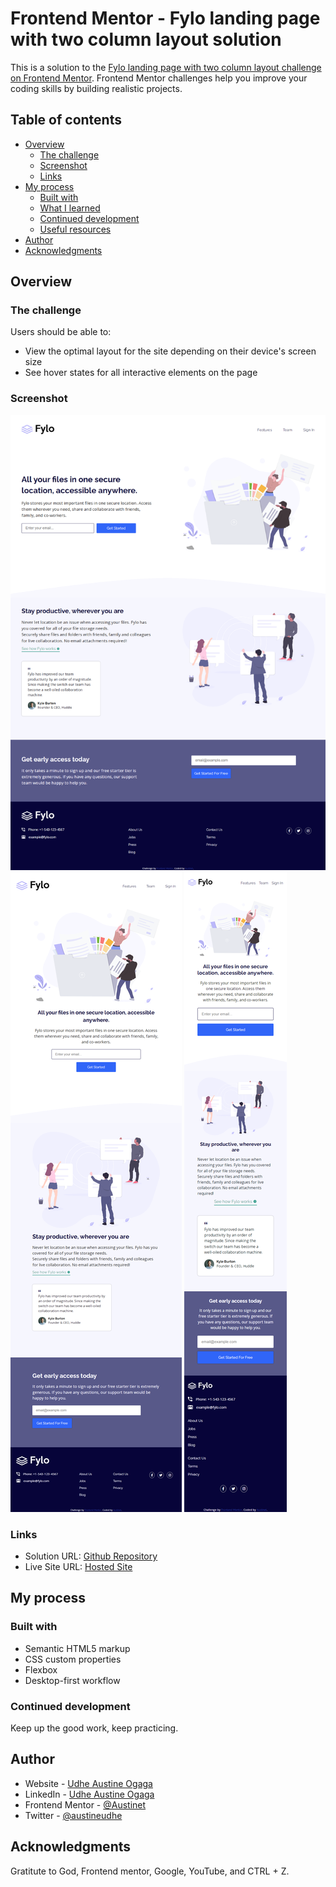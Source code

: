 # Frontend Mentor - Fylo landing page with two column layout solution

This is a solution to the [Fylo landing page with two column layout challenge on Frontend Mentor](https://www.frontendmentor.io/challenges/fylo-landing-page-with-two-column-layout-5ca5ef041e82137ec91a50f5). Frontend Mentor challenges help you improve your coding skills by building realistic projects. 

## Table of contents

- [Overview](#overview)
  - [The challenge](#the-challenge)
  - [Screenshot](#screenshot)
  - [Links](#links)
- [My process](#my-process)
  - [Built with](#built-with)
  - [What I learned](#what-i-learned)
  - [Continued development](#continued-development)
  - [Useful resources](#useful-resources)
- [Author](#author)
- [Acknowledgments](#acknowledgments)

## Overview

### The challenge

Users should be able to:

- View the optimal layout for the site depending on their device's screen size
- See hover states for all interactive elements on the page

### Screenshot

![Desktop view](./screenshots/desktop-view.png)
![Medium screen](./screenshots/medium-screen.png)
![Mobile view](./screenshots/mobile-view.png)

### Links

- Solution URL: [Github Repository](https://github.com/Austinet/fylo-landing-page-two-column-layout.git)
- Live Site URL: [Hosted Site](https://Austinet.github.io/git/fylo-landing-page-two-column-layout)

## My process

### Built with

- Semantic HTML5 markup
- CSS custom properties
- Flexbox
- Desktop-first workflow

### Continued development

Keep up the good work, keep practicing.

## Author

- Website - [Udhe Austine Ogaga](https://Austinet.github.io/portfolio/)
- LinkedIn - [Udhe Austine Ogaga](https://linkedin.com/in/udhe-austine-ogaga-25961820b)
- Frontend Mentor - [@Austinet](https://www.frontendmentor.io/profile/austinet)
- Twitter - [@austineudhe](https://www.twitter.com/austineudhe)

## Acknowledgments

Gratitute to God, Frontend mentor, Google, YouTube, and CTRL + Z.
